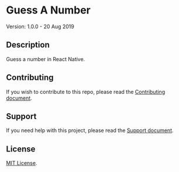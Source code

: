 # Guess A Number

Version: 1.0.0 - 20 Aug 2019

## Description

Guess a number in React Native.

## Contributing

If you wish to contribute to this repo, please read the [Contributing document](.github/CONTRIBUTING.md).

## Support

If you need help with this project, please read the [Support document](.github/SUPPORT.md).

## License

[MIT License](LICENSE).


